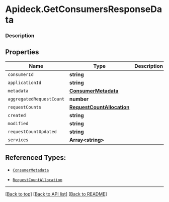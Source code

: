 # Apideck.GetConsumersResponseData

### Description

## Properties
Name | Type | Description | Notes
------------ | ------------- | ------------- | -------------
`consumerId` | **string** |  | [optional] 
`applicationId` | **string** |  | [optional] 
`metadata` | [**ConsumerMetadata**](ConsumerMetadata.md) |  | [optional] 
`aggregatedRequestCount` | **number** |  | [optional] 
`requestCounts` | [**RequestCountAllocation**](RequestCountAllocation.md) |  | [optional] 
`created` | **string** |  | [optional] 
`modified` | **string** |  | [optional] 
`requestCountUpdated` | **string** |  | [optional] 
`services` | **Array&lt;string&gt;** |  | [optional] 





## Referenced Types:


* [`ConsumerMetadata`](ConsumerMetadata.md)

* [`RequestCountAllocation`](RequestCountAllocation.md)





---

[[Back to top]](#) [[Back to API list]](../../../../README.md#documentation-for-api-endpoints) [[Back to README]](../../../../README.md)



